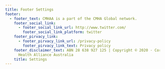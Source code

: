 ```yaml
---
title: Footer Settings
footer:
  - footer_text: CMHAA is a part of the CMHA Global network.
    footer_social_link:
      - footer_social_link_url: http://www.twitter.com/
        footer_social_link_platform: twitter
    footer_pirvacy_link:
      - footer_pirvacy_link_url: /privacy-policy
        footer_pirvacy_link_text: Privacy policy
    footer_disclaimer_text: ABN 28 638 927 125 | Copyright © 2020 · Corporate Mental
      Health Alliance Australia
    title: Settings
---
```

